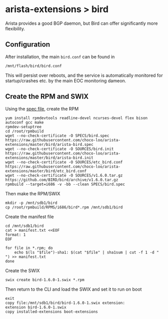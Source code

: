 # arista-extensions > bird

Arista provides a good BGP daemon, but Bird can offer significantly more flexibility.

## Configuration

After installation, the main `bird.conf` can be found in

    /mnt/flash/bird/bird.conf

This will persist over reboots, and the service is automatically monitored for startup/crashes etc. by the main EOC monitoring dameon.

## Create the RPM and SWIX

Using the [spec file](https://raw.githubusercontent.com/choco-loo/arista-extensions/master/bird/arista-bird.spec), create the RPM

~~~~
yum install rpmdevtools readline-devel ncurses-devel flex bison autoconf gcc make
rpmdev-setuptree
cd /root/rpmbuild
wget --no-check-certificate -O SPECS/bird.spec https://raw.githubusercontent.com/choco-loo/arista-extensions/master/bird/arista-bird.spec
wget --no-check-certificate -O SOURCES/bird.init https://raw.githubusercontent.com/choco-loo/arista-extensions/master/bird/arista-bird.init
wget --no-check-certificate -O SOURCES/etc_bird.conf https://raw.githubusercontent.com/choco-loo/arista-extensions/master/bird/etc_bird.conf
wget --no-check-certificate -O SOURCES/v1.6.0.tar.gz https://github.com/BIRD/bird/archive/v1.6.0.tar.gz
rpmbuild --target=i686 -v -bb --clean SPECS/bird.spec
~~~~

Then make the RPM/SWIX

~~~~
mkdir -p /mnt/sdb1/bird
cp /root/rpmbuild/RPMS/i686/bird*.rpm /mnt/sdb1/bird
~~~~

Create the manifest file

~~~~
cd /mnt/sdb1/bird
cat > manifest.txt <<EOF
format: 1
EOF

for file in *.rpm; do
    echo $(ls "$file")-sha1: $(cat "$file" | sha1sum | cut -f 1 -d " ") >> manifest.txt
done
~~~~

Create the SWIX

    swix create bird-1.6.0-1.swix *.rpm

Then return to the CLI and load the SWIX and set it to run on boot

~~~~
exit
copy file:/mnt/sdb1/bird/bird-1.6.0-1.swix extension:
extension bird-1.6.0-1.swix
copy installed-extensions boot-extensions
~~~~
